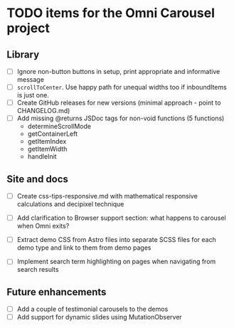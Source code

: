 
TODO items for the Omni Carousel project
================================================================================


Library
----------------------------------------

-   [ ] Ignore non-button buttons in setup, print appropriate and informative message
-   [ ] `scrollToCenter`. Use happy path for unequal widths too if inboundItems is just one.
-   [ ] Create GitHub releases for new versions (minimal approach - point to CHANGELOG.md)
-   [ ] Add missing @returns JSDoc tags for non-void functions (5 functions)
    -   determineScrollMode
    -   getContainerLeft
    -   getItemIndex
    -   getItemWidth
    -   handleInit


Site and docs
----------------------------------------

-   [ ] Create css-tips-responsive.md with mathematical responsive calculations and decipixel technique
-   [ ] Add clarification to Browser support section: what happens to carousel when Omni exits?
-   [ ] Extract demo CSS from Astro files into separate SCSS files for each demo type and link to them from demo pages
-   [ ] Implement search term highlighting on pages when navigating from search results


Future enhancements
----------------------------------------

-   [ ] Add a couple of testimonial carousels to the demos
-   [ ] Add support for dynamic slides using MutationObserver
